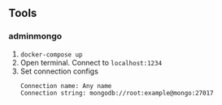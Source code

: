 ## Tools

### adminmongo

1. `docker-compose up`
2. Open terminal. Connect to `localhost:1234`
3. Set connection configs
    ```
    Connection name: Any name
    Connection string: mongodb://root:example@mongo:27017
    ```